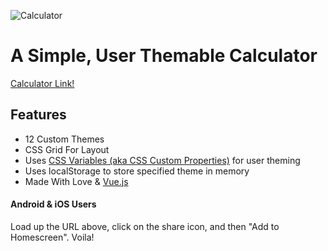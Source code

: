 ![Calculator](https://benjvmin.github.io/Calculator/static/favicon.png)

# A Simple, User Themable Calculator
[Calculator Link!](https://benjvmin.github.io/Calculator/index.html)

## Features
* 12 Custom Themes
* CSS Grid For Layout
* Uses [CSS Variables (aka CSS Custom Properties)](https://github.com/benjvmin/NewsGrid) for user theming
* Uses localStorage to store specified theme in memory
* Made With Love & [Vue.js](https://vuejs.org/)

#### Android & iOS Users
Load up the URL above, click on the share icon, and then "Add to Homescreen". Voila!









